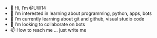 - 👋 Hi, I’m @UW14
- 👀 I’m interested in learning about programming, python, apps, bots
- 🌱 I’m currently learning about git and github, visual studio code
- 💞️ I’m looking to collaborate on bots
- 📫 How to reach me ... just write me

<!---
UW14/UW14 is a ✨ special ✨ repository because its `README.md` (this file) appears on your GitHub profile.
You can click the Preview link to take a look at your changes.
--->
